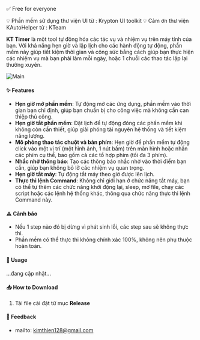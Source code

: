 ✅ Free for everyone

💡 Phần mềm sử dụng thư viện UI từ : Krypton UI toolkit
💡 Cảm ơn thư viện KAutoHelper từ : KTeam

**KT Timer** là một tool tự động hóa các tác vụ và nhiệm vụ trên máy tính của bạn. Với khả năng hẹn giờ và lập lịch cho các hành động tự động, phần mềm này giúp tiết kiệm thời gian và công sức bằng cách giúp bạn thực hiện các nhiệm vụ mà bạn phải làm mỗi ngày, hoặc 1 chuỗi các thao tác lặp lại thường xuyên.

![Main](https://github.com/user-attachments/assets/a01d522a-95d4-4ecb-9ab9-24f08b7146b2)

#### ✨ Features
- **Hẹn giờ mở phần mềm**: Tự động mở các ứng dụng, phần mềm vào thời gian bạn chỉ định, giúp bạn chuẩn bị cho công việc mà không cần can thiệp thủ công.
- **Hẹn giờ tắt phần mềm**: Đặt lịch để tự động đóng các phần mềm khi không còn cần thiết, giúp giải phóng tài nguyên hệ thống và tiết kiệm năng lượng.
- **Mô phỏng thao tác chuột và bàn phím**: Hẹn giờ để phần mềm tự động click vào một vị trí (một hình ảnh, 1 nút bấm) trên màn hình hoặc nhấn các phím cụ thể, bao gồm cả các tổ hợp phím (tối đa 3 phím).
- **Nhắc nhở thông báo**: Tạo các thông báo nhắc nhở vào thời điểm bạn cần, giúp bạn không bỏ lỡ các nhiệm vụ quan trọng.
- **Hẹn giờ tắt máy**: Tự động tắt máy theo giờ được lên lịch.
- **Thực thi lệnh Command**: Không chỉ giới hạn ở chức năng tắt máy, bạn có thể tự thêm các chức năng khởi động lại, sleep, mở file, chạy các script hoặc các lệnh hệ thống khác, thông qua chức năng thực thi lệnh Command này.

#### ⚠️ Cảnh báo
- Nếu 1 step nào đó bị dừng vì phát sinh lỗi, các step sau sẽ không thực thi.
- Phần mềm có thể thực thi không chính xác 100%, không nên phụ thuộc hoàn toàn.

#### 🚀 Usage
...đang cập nhật...

#### 📥 How to Download
1. Tải file cài đặt từ mục **Release**

#### 🔗 Feedback
- mailto: kimthien128@gmail.com

